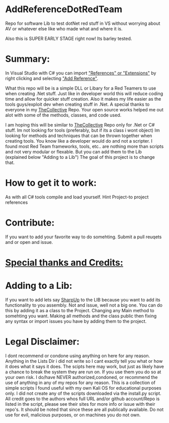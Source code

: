 # AddReferenceDotRedTeam
Repo for software Lib to test dotNet red stuff in VS without worrying about AV or whatever else like who made what and where it is. 

Also this is SUPER EARLY STAGE right now! Its barley tested.

# Summary:

In Visual Studio with C# you can import ["References" or "Extensions"](https://docs.microsoft.com/en-us/visualstudio/ide/how-to-add-or-remove-references-by-using-the-reference-manager?view=vs-2019) by right clicking and selecting ["Add Reference"](https://docs.microsoft.com/en-us/visualstudio/ide/managing-references-in-a-project?view=vs-2019). 

What this repo will be is a simple DLL or Libary for a Red Teamers to use when creating .Net stuff. Just like in developer world this will reduce coding time and allow for quicker stuff creation. Also it makes my life easier as the tools guys/exploit dev when creating stuff in .Net. A special thanks to everyone in my [TheCollective](https://github.com/ceramicskate0/TheCollective) Repo. Your open source works helped me out alot with some of the methods, classes, and code used. 

I am hoping this will be similar to [TheCollective](https://github.com/ceramicskate0/TheCollective) Repo only for .Net or C# stuff. Im not looking for tools (preferably, but if its a class i wont object) Im looking for methods and techniques that can be thrown together when creating tools. You know like a developer would do and not a scripter. I found most Red Team frameworks, tools, etc.. are nothing more than scripts and not very modular or flexable. But you can add them to the Lib (explained below "Adding to a Lib") The goal of this project is to change that. 

# How to get it to work:

As with all C# tools compile and load yourself.
Hint Project-to project references

# Contribute:

If you want to add your favorite way to do somehting. Submit a pull reuqets and or open and issue.

# [Special thanks and Credits:](https://github.com/ceramicskate0/TheCollective/blob/master/Lists/dotNET_Assembly_Payloads.txt)

# Adding to a Lib:

If you want to add lets say [SharpUp](https://github.com/GhostPack/SharpUp) to the LIB because you want to add its functionality to you assembly. Not and issue, well not a big one. You can do this by adding it as a class to the Project. Changing any Main method to somehting you want. Making all methods and the class public then fixing any syntax or import issues you have by adding them to the project.

# Legal Disclaimer:

I dont recommend or condone using anything on here for any reason. Anything in the Lists Dir i did not write so I cant exactly tell you what or how it does what it says it does. The scipts here may work, but just as likely have a chance to break the system they are run on. If you use them you do so at your own risk. I do/have NEVER authorized,condoned, or recommend the use of anything in any of my repos for any reason. This is a collection of simple scripts I found useful with my own Kali OS for educational purposes only. I did not create any of the scripts downloaded via the install.py script. All credit goes to the authors whos full URL and/or github account/Repo is listed in the script, please see their sites for more info or issue with their repo's. It should be noted that since these are all publically available. Do not use for evil, malicious purposes, or on machines you do not own.
